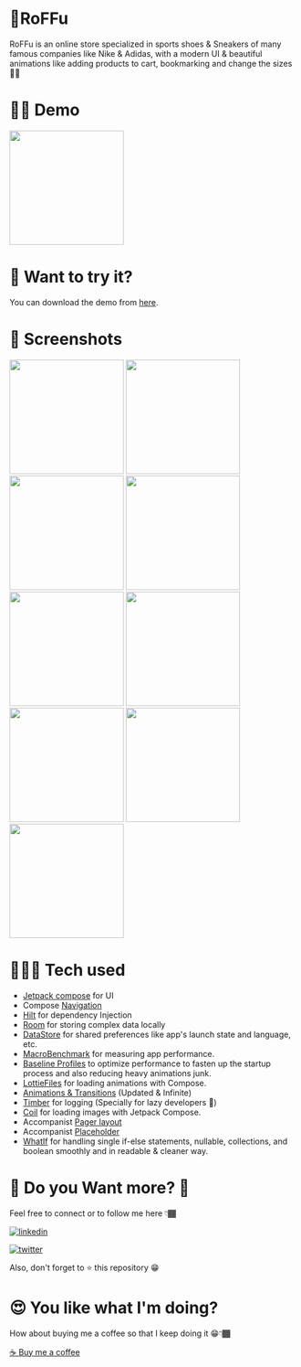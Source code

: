 # 👟RoFFu

RoFFu is an online store specialized in sports shoes & Sneakers of many famous companies like Nike & Adidas, with a modern UI & beautiful animations like adding products to cart, bookmarking and change the sizes 🤩🔥


# 🤳🏾 Demo

<img src="https://github.com/mustfaibra/RoFFu/blob/master/app/demo/ruffo_demo.gif" width="200">


# 🧐 Want to try it?

You can download the demo from [here](https://github.com/mustfaibra/RoFFu/blob/master/app/release/roffu.apk).


# 📸 Screenshots

<img src="https://github.com/mustfaibra/RoFFu/blob/master/app/screenshots/splash.jpg" width="200">
<img src="https://github.com/mustfaibra/RoFFu/blob/master/app/screenshots/landing.jpg" width="200">
<img src="https://github.com/mustfaibra/RoFFu/blob/master/app/screenshots/home.jpg" width="200">
<img src="https://github.com/mustfaibra/RoFFu/blob/master/app/screenshots/details.jpg" width="200">
<img src="https://github.com/mustfaibra/RoFFu/blob/master/app/screenshots/cart.jpg" width="200">
<img src="https://github.com/mustfaibra/RoFFu/blob/master/app/screenshots/login.jpg" width="200">
<img src="https://github.com/mustfaibra/RoFFu/blob/master/app/screenshots/checkout.jpg" width="200">
<img src="https://github.com/mustfaibra/RoFFu/blob/master/app/screenshots/profile.jpg" width="200">
<img src="https://github.com/mustfaibra/RoFFu/blob/master/app/screenshots/history.jpg" width="200">


# 🧑🏾‍💻 Tech used

* [Jetpack compose](https://developer.android.com/jetpack/compose) for UI
* Compose [Navigation](https://developer.android.com/jetpack/compose/navigation)
* [Hilt](https://developer.android.com/training/dependency-injection/hilt-jetpack) for dependency Injection
* [Room](https://developer.android.com/training/data-storage/room) for storing complex data locally
* [DataStore](https://developer.android.com/topic/libraries/architecture/datastore) for shared preferences like app's launch state and language, etc.
* [MacroBenchmark](https://developer.android.com/topic/performance/benchmarking/macrobenchmark-overview) for measuring app performance.
* [Baseline Profiles](https://developer.android.com/topic/performance/baselineprofiles) to optimize performance to fasten up the startup process and also reducing heavy animations junk.
* [LottieFiles](https://github.com/airbnb/lottie/blob/master/android-compose.md) for loading animations with Compose.
* [Animations & Transitions](https://developer.android.com/jetpack/compose/animation) (Updated & Infinite)
* [Timber](https://github.com/JakeWharton/timber) for logging (Specially for lazy developers 🤣)
* [Coil](https://coil-kt.github.io/coil/compose/) for loading images with Jetpack Compose.
* Accompanist [Pager layout](https://google.github.io/accompanist/pager/)
* Accompanist [Placeholder](https://google.github.io/accompanist/placeholder/)
* [WhatIf](https://github.com/skydoves/WhatIf) for handling single if-else statements, nullable, collections, and boolean smoothly and in readable & cleaner way.


# 🔗 Do you Want more? 🤩

Feel free to connect or to follow me here 👇🏾

[![linkedin](https://img.shields.io/badge/linkedin-0A66C2?style=for-the-badge&logo=linkedin&logoColor=white)](https://www.linkedin.com//in/mustafa-ibrahim-58b918206/)

[![twitter](https://img.shields.io/badge/twitter-1DA1F2?style=for-the-badge&logo=twitter&logoColor=white)](https://twitter.com/mustfaibra)

Also, don't forget to ⭐ this repository 😁


# 😍 You like what I'm doing?

How about buying me a coffee so that I keep doing it 😁👇🏾

[☕ Buy me a coffee](https://www.buymeacoffee.com/mustfaibra)
